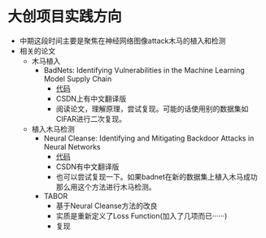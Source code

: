 # 大创项目实践方向

- 中期这段时间主要是聚焦在神经网络图像attack木马的植入和检测
- 相关的论文
  - 木马植入
    - BadNets: Identifying Vulnerabilities in the Machine Learning Model Supply Chain
      - <a href='https://github.com/Kooscii/BadNets'>代码</a>
      - CSDN上有中文翻译版
      - 阅读论文，理解原理，尝试复现。可能的话使用别的数据集如CIFAR进行二次复现。
  - 植入木马检测
    - Neural Cleanse: Identifying and Mitigating
Backdoor Attacks in Neural Networks
      - <a href='https://github.com/bolunwang/backdoor'>代码</a>
      - CSDN有中文翻译版
      - 也可以尝试复现一下。如果badnet在新的数据集上植入木马成功那么用这个方法进行木马检测。
    - TABOR
      - 基于Neural Cleanse方法的改良
      - 实质是重新定义了Loss Function(加入了几项而已······)
      - 复现
